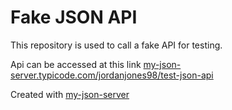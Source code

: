 # Fake JSON API

This repository is used to call a fake API for testing.

Api can be accessed at this link [my-json-server.typicode.com/jordanjones98/test-json-api](my-json-server.typicode.com/jordanjones98/test-json-api)

Created with [my-json-server](my-json-server.typeicode.com)
